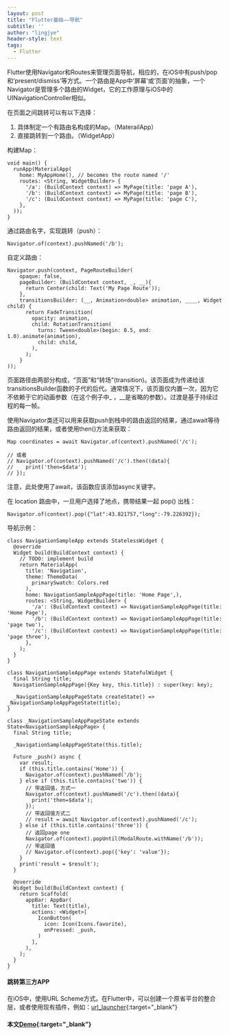```yaml
---
layout: post
title: "Flutter基础——导航"
subtitle: ''
author: "lingjye"
header-style: text
tags:
  - Flutter
---
```


Flutter使用Navigator和Routes来管理页面导航，相应的，在iOS中有push/pop和‘present/dismiss’等方式。一个路由是App中‘屏幕’或‘页面’的抽象，一个Navigator是管理多个路由的Widget，它的工作原理与iOS中的UINavigationController相似。

在页面之间跳转可以有以下选择：

1. 具体制定一个有路由名构成的Map。（MaterailApp）
2. 直接跳转到一个路由。（WidgetApp）

构建Map：

```
void main() {
  runApp(MaterialApp(
    home: MyAppHome(), // becomes the route named '/'
    routes: <String, WidgetBuilder> {
      '/a': (BuildContext context) => MyPage(title: 'page A'),
      '/b': (BuildContext context) => MyPage(title: 'page B'),
      '/c': (BuildContext context) => MyPage(title: 'page C'),
    },
  ));
}
```

通过路由名字，实现跳转（push）：

```
Navigator.of(context).pushNamed('/b');
```

自定义路由：

```
Navigator.push(context, PageRouteBuilder(
    opaque: false,
    pageBuilder: (BuildContext context, _, __){
      return Center(child: Text('My Page Route'));
    },
    transitionsBuilder: (__, Animation<double> animation, ____, Widget child) {
      return FadeTransition(
        opacity: animation,
        child: RotationTransition(
          turns: Tween<double>(begin: 0.5, end: 1.0).animate(animation),
          child: child,
        ),
      );
    }
));
```
页面路径由两部分构成，“页面”和“转场”(transition)。该页面成为传递给该transitionsBuilder函数的子代的后代。通常情况下，该页面仅内置一次，因为它不依赖于它的动画参数（在这个例子中_ ，__是省略的参数）。过渡是基于持续过程的每一帧。

使用Navigator类还可以用来获取push到栈中的路由返回的结果，通过await等待路由返回的结果，或者使用then()方法来获取：

```
Map coordinates = await Navigator.of(context).pushNamed('/c');

// 或者
// Navigator.of(context).pushNamed('/c').then((data){
//    print('then=$data');
// });
```

注意，此处使用了await，该函数应该添加async关键字。

在 location 路由中，一旦用户选择了地点，携带结果一起 pop() 出栈：

```
Navigator.of(context).pop({"lat":43.821757,"long":-79.226392});
```

导航示例：

```
class NavigationSampleApp extends StatelessWidget {
  @override
  Widget build(BuildContext context) {
    // TODO: implement build
    return MaterialApp(
      title: 'Navigation',
      theme: ThemeData(
        primarySwatch: Colors.red
      ),
      home: NavigationSampleAppPage(title: 'Home Page',),
      routes: <String, WidgetBuilder> {
        '/a': (BuildContext context) => NavigationSampleAppPage(title: 'Home Page'),
        '/b': (BuildContext context) => NavigationSampleAppPage(title: 'page two'),
        '/c': (BuildContext context) => NavigationSampleAppPage(title: 'page three'),
      },
    );
  }
}

class NavigationSampleAppPage extends StatefulWidget {
  final String title;
  NavigationSampleAppPage({Key key, this.title}) : super(key: key);

  _NavigationSampleAppPageState createState() => _NavigationSampleAppPageState(title);
}

class _NavigationSampleAppPageState extends State<NavigationSampleAppPage> {
  final String title;

  _NavigationSampleAppPageState(this.title);

  Future _push() async {
    var result;
    if (this.title.contains('Home')) {
      Navigator.of(context).pushNamed('/b');
    } else if (this.title.contains('two')) {
      // 带返回值，方式一
      Navigator.of(context).pushNamed('/c').then((data){
        print('then=$data');
      });
      // 带返回值方式二
      // result = await Navigator.of(context).pushNamed('/c');
    } else if (this.title.contains('three')) {
      // 返回page one
      Navigator.of(context).popUntil(ModalRoute.withName('/b'));
      // 带返回值
      // Navigator.of(context).pop({'key': 'value'});
    }
    print('result = $result');
  }

  @override
  Widget build(BuildContext context) {
    return Scaffold(
      appBar: AppBar(
        title: Text(title),
        actions: <Widget>[
          IconButton(
            icon: Icon(Icons.favorite),
            onPressed: _push,
          )
        ],
      ),
    );
  }
}
```

#### 跳转第三方APP

在iOS中，使用URL Scheme方式。在Flutter中，可以创建一个原省平台的整合层，或者使用现有插件，例如：[url_launcher](https://pub.dev/packages/url_launcher){:target="_blank"}


#### 本文[Demo](https://github.com/lingjye/Flutter-Learning/tree/master/helloworld){:target="_blank"}
